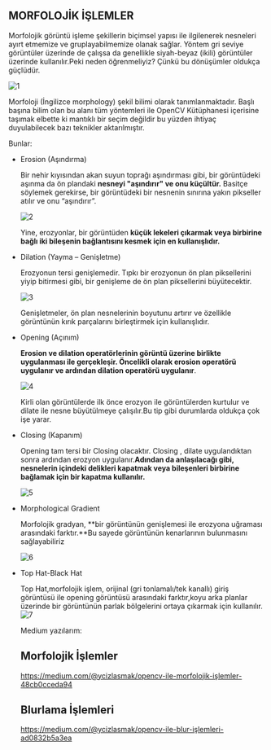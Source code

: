 ## MORFOLOJİK İŞLEMLER
Morfolojik görüntü işleme şekillerin biçimsel yapısı ile ilgilenerek nesneleri ayırt etmemize ve gruplayabilmemize olanak sağlar. Yöntem gri seviye görüntüler üzerinde de çalışsa da genellikle siyah-beyaz (ikili) görüntüler üzerinde kullanılır.Peki neden öğrenmeliyiz? 
Çünkü bu dönüşümler oldukça güçlüdür.

![1](https://user-images.githubusercontent.com/97342455/200417857-a8c633f4-71f3-41d1-87ba-a955587abc15.png)

Morfoloji (İngilizce morphology) şekil bilimi olarak tanımlanmaktadır. 
Başlı başına bilim olan bu alanı tüm yöntemleri ile OpenCV Kütüphanesi içerisine taşımak elbette ki mantıklı bir seçim değildir bu yüzden ihtiyaç duyulabilecek bazı teknikler aktarılmıştır.

Bunlar:

- Erosion (Aşındırma)
    
    Bir nehir kıyısından akan suyun toprağı aşındırması gibi, bir görüntüdeki aşınma da ön plandaki **nesneyi "aşındırır" ve onu küçültür.** Basitçe söylemek gerekirse, bir görüntüdeki bir nesnenin sınırına yakın pikseller atılır ve onu “aşındırır”.
    
    ![2](https://user-images.githubusercontent.com/97342455/200418215-f510fb2d-c35a-42b5-94ec-d924f31e2806.png)
    
    Yine, erozyonlar, bir görüntüden **küçük lekeleri çıkarmak veya birbirine bağlı iki bileşenin bağlantısını kesmek için en kullanışlıdır.**
    
- Dilation (Yayma – Genişletme)
    
    Erozyonun tersi genişlemedir. Tıpkı bir erozyonun ön plan piksellerini yiyip bitirmesi gibi, bir genişleme de ön plan piksellerini büyütecektir.
    
    ![3](https://user-images.githubusercontent.com/97342455/200418345-bbf9cc2b-86b2-4490-a3ed-0ac7a4e3adbf.png)
    
    Genişletmeler, ön plan nesnelerinin boyutunu artırır ve özellikle görüntünün kırık parçalarını birleştirmek için kullanışlıdır.
    
- Opening (Açınım)
    
    **Erosion ve dilation operatörlerinin görüntü üzerine birlikte uygulanması ile gerçekleşir. Öncelikli olarak erosion operatörü uygulanır ve ardından dilation operatörü uygulanır**.
    
    ![4](https://user-images.githubusercontent.com/97342455/200418475-6541e873-6a9a-4fb2-81e4-6d7de4df52c1.png)


    Kirli olan görüntülerde ilk önce erozyon ile görüntülerden kurtulur ve dilate ile nesne büyütülmeye çalışılır.Bu tip gibi durumlarda oldukça çok işe yarar.
    
- Closing (Kapanım)
    
    Opening tam tersi bir Closing olacaktır. Closing , dilate uygulandıktan sonra ardından erozyon uygulanır.**Adından da anlaşılacağı gibi, nesnelerin içindeki delikleri kapatmak veya bileşenleri birbirine bağlamak için bir kapatma kullanılır.**
    
    ![5](https://user-images.githubusercontent.com/97342455/200418577-525faf19-3b98-415b-b193-28b1f88175fe.png)

    
- Morphological Gradient
    
    Morfolojik gradyan, **bir görüntünün genişlemesi ile erozyona uğraması arasındaki farktır.**Bu sayede görüntünün kenarlarının bulunmasını sağlayabiliriz
    
    ![6](https://user-images.githubusercontent.com/97342455/200418834-a61558c4-49e8-4f39-9cb5-722d3f20b97d.png)

    
- Top Hat-Black Hat
  
  Top Hat,morfolojik işlem, orijinal (gri tonlamalı/tek kanallı) giriş görüntüsü ile opening görüntüsü arasındaki farktır,koyu arka planlar üzerinde bir görüntünün parlak bölgelerini ortaya çıkarmak için kullanılır.
   ![7](https://user-images.githubusercontent.com/97342455/200419250-611ee7b1-cd1f-4c89-b851-2359076a16d7.png)
   
   
   Medium yazılarım:
   
   Morfolojik İşlemler
   ----------------------
  https://medium.com/@ycizlasmak/opencv-ile-morfolojik-i̇şlemler-48cb0cceda94
  
  Blurlama İşlemleri
   ----------------------
   https://medium.com/@ycizlasmak/opencv-ile-blur-i̇şlemleri-ad0832b5a3ea
